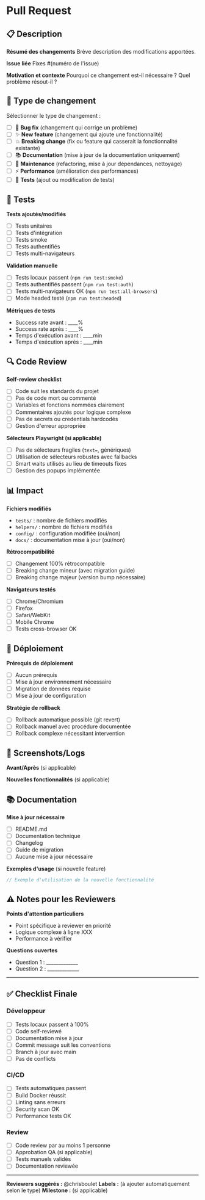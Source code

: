 # Pull Request

## 📋 Description

**Résumé des changements**
Brève description des modifications apportées.

**Issue liée**
Fixes #(numéro de l'issue)

**Motivation et contexte**
Pourquoi ce changement est-il nécessaire ? Quel problème résout-il ?

## 🔄 Type de changement

Sélectionner le type de changement :

- [ ] 🐛 **Bug fix** (changement qui corrige un problème)
- [ ] ✨ **New feature** (changement qui ajoute une fonctionnalité)
- [ ] 💥 **Breaking change** (fix ou feature qui casserait la fonctionnalité existante)
- [ ] 📚 **Documentation** (mise à jour de la documentation uniquement)
- [ ] 🔧 **Maintenance** (refactoring, mise à jour dépendances, nettoyage)
- [ ] ⚡ **Performance** (amélioration des performances)
- [ ] 🧪 **Tests** (ajout ou modification de tests)

## 🧪 Tests

**Tests ajoutés/modifiés**
- [ ] Tests unitaires
- [ ] Tests d'intégration
- [ ] Tests smoke
- [ ] Tests authentifiés
- [ ] Tests multi-navigateurs

**Validation manuelle**
- [ ] Tests locaux passent (`npm run test:smoke`)
- [ ] Tests authentifiés passent (`npm run test:auth`)
- [ ] Tests multi-navigateurs OK (`npm run test:all-browsers`)
- [ ] Mode headed testé (`npm run test:headed`)

**Métriques de tests**
- Success rate avant : ____%
- Success rate après : ____%
- Temps d'exécution avant : ____min
- Temps d'exécution après : ____min

## 🔍 Code Review

**Self-review checklist**
- [ ] Code suit les standards du projet
- [ ] Pas de code mort ou commenté
- [ ] Variables et fonctions nommées clairement
- [ ] Commentaires ajoutés pour logique complexe
- [ ] Pas de secrets ou credentials hardcodés
- [ ] Gestion d'erreur appropriée

**Sélecteurs Playwright (si applicable)**
- [ ] Pas de sélecteurs fragiles (`text=`, génériques)
- [ ] Utilisation de sélecteurs robustes avec fallbacks
- [ ] Smart waits utilisés au lieu de timeouts fixes
- [ ] Gestion des popups implémentée

## 📊 Impact

**Fichiers modifiés**
- `tests/` : nombre de fichiers modifiés
- `helpers/` : nombre de fichiers modifiés  
- `config/` : configuration modifiée (oui/non)
- `docs/` : documentation mise à jour (oui/non)

**Rétrocompatibilité**
- [ ] Changement 100% rétrocompatible
- [ ] Breaking change mineur (avec migration guide)
- [ ] Breaking change majeur (version bump nécessaire)

**Navigateurs testés**
- [ ] Chrome/Chromium
- [ ] Firefox
- [ ] Safari/WebKit
- [ ] Mobile Chrome
- [ ] Tests cross-browser OK

## 🚀 Déploiement

**Prérequis de déploiement**
- [ ] Aucun prérequis
- [ ] Mise à jour environnement nécessaire
- [ ] Migration de données requise
- [ ] Mise à jour de configuration

**Stratégie de rollback**
- [ ] Rollback automatique possible (git revert)
- [ ] Rollback manuel avec procédure documentée
- [ ] Rollback complexe nécessitant intervention

## 📸 Screenshots/Logs

**Avant/Après** (si applicable)
<!-- Screenshots ou logs montrant l'amélioration -->

**Nouvelles fonctionnalités** (si applicable)
<!-- Captures d'écran des nouvelles fonctionnalités -->

## 📚 Documentation

**Mise à jour nécessaire**
- [ ] README.md
- [ ] Documentation technique
- [ ] Changelog
- [ ] Guide de migration
- [ ] Aucune mise à jour nécessaire

**Exemples d'usage** (si nouvelle feature)
```javascript
// Exemple d'utilisation de la nouvelle fonctionnalité
```

## ⚠️ Notes pour les Reviewers

**Points d'attention particuliers**
- Point spécifique à reviewer en priorité
- Logique complexe à ligne XXX
- Performance à vérifier

**Questions ouvertes**
- Question 1 : _____________
- Question 2 : _____________

---

## ✅ Checklist Finale

### Développeur
- [ ] Tests locaux passent à 100%
- [ ] Code self-reviewé
- [ ] Documentation mise à jour
- [ ] Commit message suit les conventions
- [ ] Branch à jour avec main
- [ ] Pas de conflicts

### CI/CD
- [ ] Tests automatiques passent
- [ ] Build Docker réussit
- [ ] Linting sans erreurs
- [ ] Security scan OK
- [ ] Performance tests OK

### Review
- [ ] Code review par au moins 1 personne
- [ ] Approbation QA (si applicable)
- [ ] Tests manuels validés
- [ ] Documentation reviewée

---

**Reviewers suggérés :** @chrisboulet
**Labels :** (à ajouter automatiquement selon le type)
**Milestone :** (si applicable)